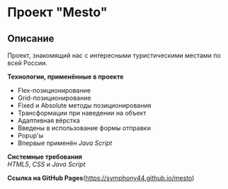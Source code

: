 # Проект "Mesto"

## Описание
Проект, знакомящий нас с интересными туристическими местами по всей России.

**Технологии, применённые в проекте**
* Flex-позиционирование  
* Grid-позиционирование  
* Fixed и Absolute методы позиционирования  
* Трансформации при наведении на объект  
* Адаптивная вёрстка  
* Введены в использование формы отправки  
* Popup'ы  
* Впервые применён *Java Script*  

**Системные требования**  
*HTML5*, *CSS* и *Java Script*

**Ссылка на GitHub Pages**(https://symphony44.github.io/mesto)


